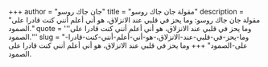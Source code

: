 +++
author = "جان جاك روسو"
title = "مقولة جان جاك روسو"
description = "مقولة جان جاك روسو: وما يحز في قلبي عند الانزلاق، هو أني أعلم أنني كنت قادرا على الصمود."
quote = '''وما يحز في قلبي عند الانزلاق، هو أني أعلم أنني كنت قادرا على الصمود.'''
slug = "وما-يحز-في-قلبي-عند-الانزلاق،-هو-أني-أعلم-أنني-كنت-قادرا-على-الصمود"
+++
وما يحز في قلبي عند الانزلاق، هو أني أعلم أنني كنت قادرا على الصمود.
